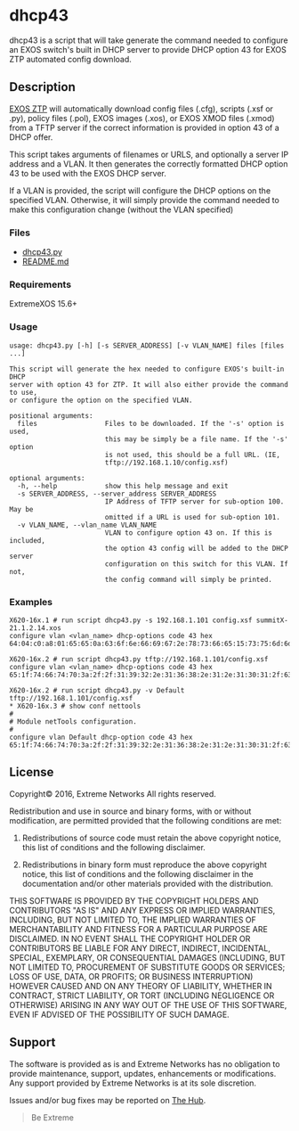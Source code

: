 # dhcp43
dhcp43 is a script that will take generate the command needed to configure an EXOS switch's built in DHCP server to provide DHCP option 43 for EXOS ZTP automated config download.

## Description
[EXOS ZTP](http://documentation.extremenetworks.com/exos/exos_21_1/getting_started/c_zero-touch-provisioning.shtml) will automatically download config files (.cfg), scripts (.xsf or .py), policy files (.pol), EXOS images (.xos), or EXOS XMOD files (.xmod) from a TFTP server if the correct information is provided in option 43 of a DHCP offer. 

This script takes arguments of filenames or URLS, and optionally a server IP address and a VLAN. It then generates the correctly formatted DHCP option 43 to be used with the EXOS DHCP server.

If a VLAN is provided, the script will configure the DHCP options on the specified VLAN. Otherwise, it will simply provide the command needed to make this configuration change (without the VLAN specified)

### Files
* [dhcp43.py](dhcp43.py)
* [README.md](README.md)

### Requirements
ExtremeXOS 15.6+

### Usage
```
usage: dhcp43.py [-h] [-s SERVER_ADDRESS] [-v VLAN_NAME] files [files ...]

This script will generate the hex needed to configure EXOS's built-in DHCP
server with option 43 for ZTP. It will also either provide the command to use,
or configure the option on the specified VLAN.

positional arguments:
  files                 Files to be downloaded. If the '-s' option is used,
                        this may be simply be a file name. If the '-s' option
                        is not used, this should be a full URL. (IE,
                        tftp://192.168.1.10/config.xsf)

optional arguments:
  -h, --help            show this help message and exit
  -s SERVER_ADDRESS, --server_address SERVER_ADDRESS
                        IP Address of TFTP server for sub-option 100. May be
                        omitted if a URL is used for sub-option 101.
  -v VLAN_NAME, --vlan_name VLAN_NAME
                        VLAN to configure option 43 on. If this is included,
                        the option 43 config will be added to the DHCP server
                        configuration on this switch for this VLAN. If not,
                        the config command will simply be printed.
```

### Examples
```
X620-16x.1 # run script dhcp43.py -s 192.168.1.101 config.xsf summitX-21.1.2.14.xos
configure vlan <vlan_name> dhcp-options code 43 hex 64:04:c0:a8:01:65:65:0a:63:6f:6e:66:69:67:2e:78:73:66:65:15:73:75:6d:6d:69:74:58:2d:32:31:2e:31:2e:32:2e:31:34:2e:78:6f:73
```

```
X620-16x.2 # run script dhcp43.py tftp://192.168.1.101/config.xsf
configure vlan <vlan_name> dhcp-options code 43 hex 65:1f:74:66:74:70:3a:2f:2f:31:39:32:2e:31:36:38:2e:31:2e:31:30:31:2f:63:6f:6e:66:69:67:2e:78:73:66
```

```
X620-16x.2 # run script dhcp43.py -v Default tftp://192.168.1.101/config.xsf
* X620-16x.3 # show conf nettools
#
# Module netTools configuration.
#
configure vlan Default dhcp-option code 43 hex 65:1f:74:66:74:70:3a:2f:2f:31:39:32:2e:31:36:38:2e:31:2e:31:30:31:2f:63:6f:6e:66:69:67:2e:78:73:66
```

## License
Copyright© 2016, Extreme Networks
All rights reserved.

Redistribution and use in source and binary forms, with or without modification,
are permitted provided that the following conditions are met:

1. Redistributions of source code must retain the above copyright notice, this
list of conditions and the following disclaimer.

2. Redistributions in binary form must reproduce the above copyright notice,
this list of conditions and the following disclaimer in the documentation
and/or other materials provided with the distribution.

THIS SOFTWARE IS PROVIDED BY THE COPYRIGHT HOLDERS AND CONTRIBUTORS "AS IS" AND
ANY EXPRESS OR IMPLIED WARRANTIES, INCLUDING, BUT NOT LIMITED TO, THE IMPLIED
WARRANTIES OF MERCHANTABILITY AND FITNESS FOR A PARTICULAR PURPOSE ARE
DISCLAIMED. IN NO EVENT SHALL THE COPYRIGHT HOLDER OR CONTRIBUTORS BE LIABLE
FOR ANY DIRECT, INDIRECT, INCIDENTAL, SPECIAL, EXEMPLARY, OR CONSEQUENTIAL
DAMAGES (INCLUDING, BUT NOT LIMITED TO, PROCUREMENT OF SUBSTITUTE GOODS OR
SERVICES; LOSS OF USE, DATA, OR PROFITS; OR BUSINESS INTERRUPTION) HOWEVER
CAUSED AND ON ANY THEORY OF LIABILITY, WHETHER IN CONTRACT, STRICT LIABILITY,
OR TORT (INCLUDING NEGLIGENCE OR OTHERWISE) ARISING IN ANY WAY OUT OF THE USE
OF THIS SOFTWARE, EVEN IF ADVISED OF THE POSSIBILITY OF SUCH DAMAGE.

## Support
The software is provided as is and Extreme Networks has no obligation to provide
maintenance, support, updates, enhancements or modifications.
Any support provided by Extreme Networks is at its sole discretion.

Issues and/or bug fixes may be reported on [The Hub](https://community.extremenetworks.com/extreme).

>Be Extreme
